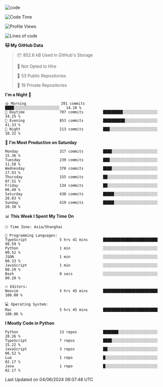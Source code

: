 
<!--
**liuyaanng/liuyaanng** is a ✨ _special_ ✨ repository because its `README.md` (this file) appears on your GitHub profile.

Here are some ideas to get you started:

- 🔭 I’m currently working on ...
- 🌱 I’m currently learning ...
- 👯 I’m looking to collaborate on ...
- 🤔 I’m looking for help with ...
- 💬 Ask me about ...
- 📫 How to reach me: ...
- 😄 Pronouns: ...
- ⚡ Fun fact: ...
-->


![code](https://cdn.jsdelivr.net/gh/liuyaanng/liuyaanng@1.0/code.gif) 

<!--START_SECTION:waka-->
![Code Time](http://img.shields.io/badge/Code%20Time-426%20hrs%2055%20mins-blue)

![Profile Views](http://img.shields.io/badge/Profile%20Views-1-blue)

![Lines of code](https://img.shields.io/badge/From%20Hello%20World%20I%27ve%20Written-14.6%20million%20lines%20of%20code-blue)

**🐱 My GitHub Data** 

> 📦 852.6 kB Used in GitHub's Storage 
 > 
> 🚫 Not Opted to Hire
 > 
> 📜 53 Public Repositories 
 > 
> 🔑 19 Private Repositories 
 > 
**I'm a Night 🦉** 

```text
🌞 Morning                291 commits         ████░░░░░░░░░░░░░░░░░░░░░   14.10 % 
🌆 Daytime                707 commits         █████████░░░░░░░░░░░░░░░░   34.25 % 
🌃 Evening                853 commits         ██████████░░░░░░░░░░░░░░░   41.33 % 
🌙 Night                  213 commits         ███░░░░░░░░░░░░░░░░░░░░░░   10.32 % 
```
📅 **I'm Most Productive on Saturday** 

```text
Monday                   317 commits         ████░░░░░░░░░░░░░░░░░░░░░   15.36 % 
Tuesday                  239 commits         ███░░░░░░░░░░░░░░░░░░░░░░   11.58 % 
Wednesday                370 commits         ████░░░░░░░░░░░░░░░░░░░░░   17.93 % 
Thursday                 155 commits         ██░░░░░░░░░░░░░░░░░░░░░░░   07.51 % 
Friday                   134 commits         ██░░░░░░░░░░░░░░░░░░░░░░░   06.49 % 
Saturday                 430 commits         █████░░░░░░░░░░░░░░░░░░░░   20.83 % 
Sunday                   419 commits         █████░░░░░░░░░░░░░░░░░░░░   20.30 % 
```


📊 **This Week I Spent My Time On** 

```text
🕑︎ Time Zone: Asia/Shanghai

💬 Programming Languages: 
TypeScript               5 hrs 41 mins       █████████████████████████   98.59 % 
Python                   1 min               ░░░░░░░░░░░░░░░░░░░░░░░░░   00.52 % 
JSON                     1 min               ░░░░░░░░░░░░░░░░░░░░░░░░░   00.33 % 
JavaScript               1 min               ░░░░░░░░░░░░░░░░░░░░░░░░░   00.29 % 
Bash                     0 secs              ░░░░░░░░░░░░░░░░░░░░░░░░░   00.20 % 

🔥 Editors: 
Neovim                   5 hrs 45 mins       █████████████████████████   100.00 % 

💻 Operating System: 
Mac                      5 hrs 45 mins       █████████████████████████   100.00 % 
```

**I Mostly Code in Python** 

```text
Python                   13 repos            ███████░░░░░░░░░░░░░░░░░░   28.26 % 
TypeScript               7 repos             ████░░░░░░░░░░░░░░░░░░░░░   15.22 % 
JavaScript               3 repos             ██░░░░░░░░░░░░░░░░░░░░░░░   06.52 % 
Lua                      1 repo              █░░░░░░░░░░░░░░░░░░░░░░░░   02.17 % 
Java                     1 repo              █░░░░░░░░░░░░░░░░░░░░░░░░   02.17 % 
```




 Last Updated on 04/06/2024 06:07:48 UTC
<!--END_SECTION:waka-->
